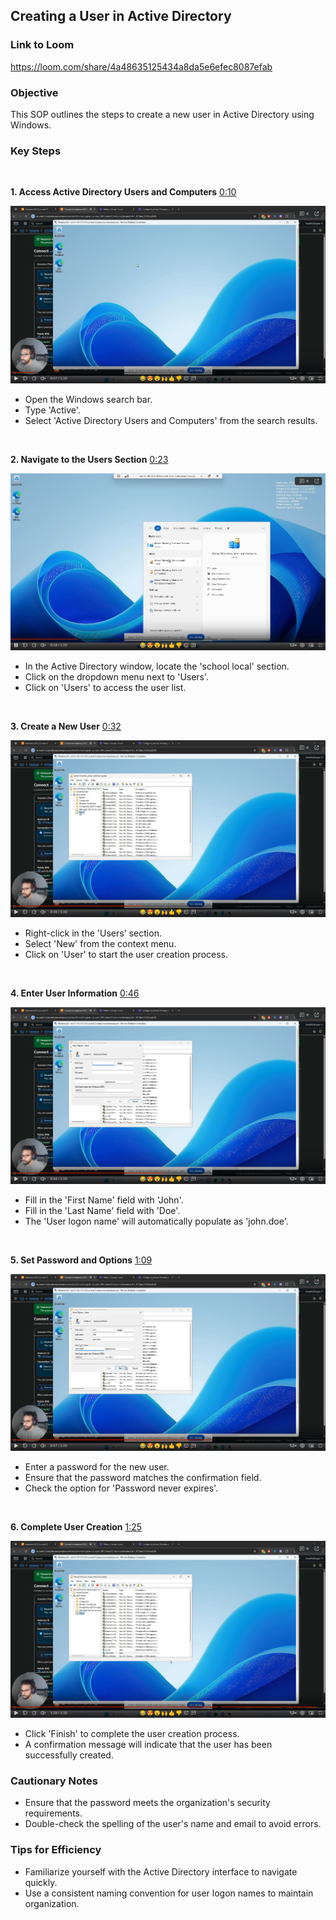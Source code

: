 ## Creating a User in Active Directory
### Link to Loom

<https://loom.com/share/4a48635125434a8da5e6efec8087efab>
### Objective

This SOP outlines the steps to create a new user in Active Directory using Windows.

### Key Steps

 

**1. Access Active Directory Users and Computers** [0:10](https://loom.com/share/4a48635125434a8da5e6efec8087efab?t=10)

![image](https://github.com/franklopez7554/Creating-a-User-in-Active-Directory/blob/main/Screenshot%202025-07-02%20062217.png)
- Open the Windows search bar.
- Type 'Active'.
- Select 'Active Directory Users and Computers' from the search results.

 

**2. Navigate to the Users Section** [0:23](https://loom.com/share/4a48635125434a8da5e6efec8087efab?t=23)

![image](https://github.com/franklopez7554/Creating-a-User-in-Active-Directory/blob/main/Screenshot%202025-07-02%20062232.png)
- In the Active Directory window, locate the 'school local' section.
- Click on the dropdown menu next to 'Users'.
- Click on 'Users' to access the user list.

 

**3. Create a New User** [0:32](https://loom.com/share/4a48635125434a8da5e6efec8087efab?t=32)

![image](https://github.com/franklopez7554/Creating-a-User-in-Active-Directory/blob/main/Screenshot%202025-07-02%20062253.png)

- Right-click in the 'Users' section.
- Select 'New' from the context menu.
- Click on 'User' to start the user creation process.

 

**4. Enter User Information** [0:46](https://loom.com/share/4a48635125434a8da5e6efec8087efab?t=46)

![image](https://github.com/franklopez7554/Creating-a-User-in-Active-Directory/blob/main/Screenshot%202025-07-02%20062306.png)
- Fill in the 'First Name' field with 'John'.
- Fill in the 'Last Name' field with 'Doe'.
- The 'User logon name' will automatically populate as 'john.doe'.

 

**5. Set Password and Options** [1:09](https://loom.com/share/4a48635125434a8da5e6efec8087efab?t=69)

![image](https://github.com/franklopez7554/Creating-a-User-in-Active-Directory/blob/main/Screenshot%202025-07-02%20062322.png)
- Enter a password for the new user.
- Ensure that the password matches the confirmation field.
- Check the option for 'Password never expires'.

 

**6. Complete User Creation** [1:25](https://loom.com/share/4a48635125434a8da5e6efec8087efab?t=85)

![image](https://github.com/franklopez7554/Creating-a-User-in-Active-Directory/blob/main/Screenshot%202025-07-02%20062346.png)
- Click 'Finish' to complete the user creation process.
- A confirmation message will indicate that the user has been successfully created.

### Cautionary Notes

- Ensure that the password meets the organization's security requirements.
- Double-check the spelling of the user's name and email to avoid errors.

### Tips for Efficiency

- Familiarize yourself with the Active Directory interface to navigate quickly.
- Use a consistent naming convention for user logon names to maintain organization.


